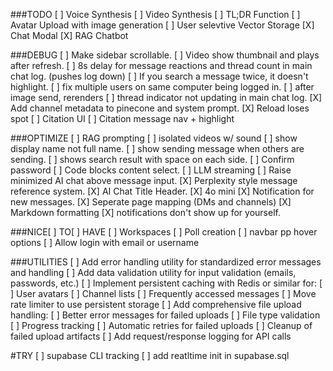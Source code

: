 ###TODO
[ ] Voice Synthesis
[ ] Video Synthesis
[ ] TL;DR Function
[ ] Avatar Upload with image generation
[ ] User selevtive Vector Storage
[X] Chat Modal
[X] RAG Chatbot

###DEBUG
[ ] Make sidebar scrollable.
[ ] Video show thumbnail and plays after refresh.
[ ] 8s delay for message reactions and thread count in main chat log. (pushes log down)
[ ] If you search a message twice, it doesn't highlight.
[ ] fix multiple users on same computer being logged in.
[ ] after image send, rerenders
[ ] thread indicator not updating in main chat log.
[X] Add channel metadata to pinecone and system prompt.
[X] Reload loses spot
[ ] Citation UI
[ ] Citation message nav + highlight



###OPTIMIZE
[ ] RAG prompting
[ ] isolated videos w/ sound
[ ] show display name not full name.
[ ] show sending message when others are sending.
[ ] shows search result with space on each side.
[ ] Confirm password
[ ] Code blocks content select.
[ ] LLM streaming
[ ] Raise minimized AI chat above message input.
[X] Perplexity style message reference system.
[X] AI Chat Title Header.
[X] 4o mini
[X] Notification for new messages.
[X] Seperate page mapping (DMs and channels)
[X] Markdown formatting
[X] notifications don't show up for yourself.





###NICE[ ] TO[ ] HAVE
[ ] Workspaces
[ ] Poll creation
[ ] navbar pp hover options
[ ] Allow login with email or username


###UTILITIES
[ ] Add error handling utility for standardized error messages and handling
[ ] Add data validation utility for input validation (emails, passwords, etc.)
[ ] Implement persistent caching with Redis or similar for:
  [ ] User avatars
  [ ] Channel lists
  [ ] Frequently accessed messages
[ ] Move rate limiter to use persistent storage
[ ] Add comprehensive file upload handling:
  [ ]  Better error messages for failed uploads
  [ ]  File type validation
  [ ]  Progress tracking
  [ ]  Automatic retries for failed uploads
  [ ]  Cleanup of failed upload artifacts
[ ] Add request/response logging for API calls



#TRY
[ ] supabase CLI tracking
[ ] add reatltime init in supabase.sql

